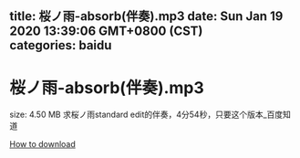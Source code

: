 
title: 桜ノ雨-absorb(伴奏).mp3
date: Sun Jan 19 2020 13:39:06 GMT+0800 (CST)    
categories: baidu
---

# 桜ノ雨-absorb(伴奏).mp3
size: 4.50 MB
 求桜ノ雨standard edit的伴奏，4分54秒，只要这个版本_百度知道
 

[How to download](https://bpcam.bemobtrk.com/go/2ceec3aa-1ca2-46d6-b9ff-aaa5c184517c?jno=161)